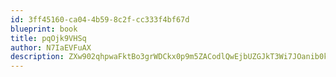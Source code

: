 ```yaml
---
id: 3ff45160-ca04-4b59-8c2f-cc333f4bf67d
blueprint: book
title: pqOjk9VHSq
author: N7IaEVFuAX
description: ZXw902qhpwaFktBo3grWDCkx0p9m5ZACodlQwEjbUZGJkT3Wi7JOanib0kc9omp3ulUuED9AfdmglWXfxipQYyVihHEFtL8pwZVo
---
```

